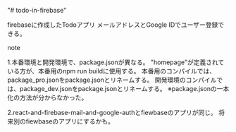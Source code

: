 "# todo-in-firebase"

firebaseに作成したTodoアプリ
  メールアドレスとGoogle IDでユーザー登録できる。


note

1.本番環境と開発環境で、package.jsonが異なる。
  "homepage"が定義されている方が、本番用のnpm run buildに使用する。
  本番用のコンパイルでは、package_pro.jsonをpackage.jsonとリネームする。
  開発環境のコンパイルでは、package_dev.jsonをpackage.jsonとリネームする。
  ※package.jsonの一本化の方法が分からなかった。

2.react-and-firebase-mail-and-google-authとfiewbaseのアプリが同じ。
  将来別のfiewbaseのアプリにするかも。


